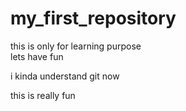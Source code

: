 # my_first_repository
this is only for learning purpose<br>
lets have fun

i kinda understand git now

this is really fun